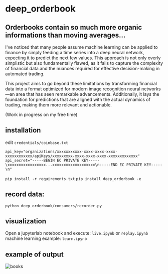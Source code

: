 # deep_orderbook
## Orderbooks contain so much more organic informations than moving averages... ##

I've noticed that many people assume machine learning can be applied to finance by simply feeding a time series into a deep neural network, expecting it to predict the next few values. This approach is not only overly simplistic but also fundamentally flawed, as it fails to capture the complexity of financial data and the nuances required for effective decision-making in automated trading.

This project aims to go beyond these limitations by transforming financial data into a format optimized for modern image recognition neural networks—an area that has seen remarkable advancements. Additionally, it lays the foundation for predictions that are aligned with the actual dynamics of trading, making them more relevant and actionable.


(Work in progress on my free time)

## installation

edit ` credentials/coinbase.txt `
```
api_key="organizations/xxxxxxxxxxx-xxxx-xxxx-xxxx-xxxxxxxxxxxx/apiKeys/xxxxxxxxx-xxxx-xxxx-xxxx-xxxxxxxxxxxxx"
api_secret="-----BEGIN EC PRIVATE KEY-----\xxxxxxxxxxxxxxxxx...xxxxxxxxxxxxxxxxxxx\n-----END EC PRIVATE KEY-----\n"
```

  ``` pip install -r requirements.txt ```
  ``` pip install deep_orderbook -e ```

## record data:
```
python deep_orderbook/consumers/recorder.py
```

## visualization
Open a jupyterlab notebook and execute: `live.ipynb` or `replay.ipynb`
machine learning example: `learn.ipynb`


## example of output

![books](https://raw.githubusercontent.com/gQuantCoder/deep_orderbook/master/images/01.png?raw=true "Orderbooks and alpha")
